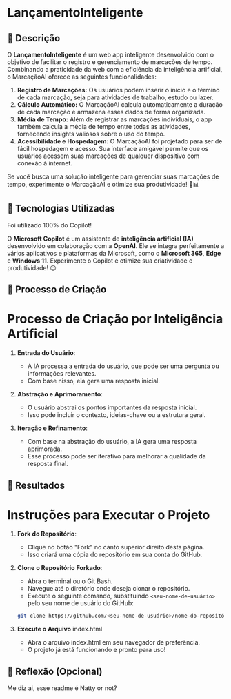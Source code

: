 # LançamentoInteligente

## 📒 Descrição

O **LançamentoInteligente** é um web app inteligente desenvolvido com o objetivo de facilitar o registro e gerenciamento de marcações de tempo. Combinando a praticidade da web com a eficiência da inteligência artificial, o MarcaçãoAI oferece as seguintes funcionalidades:
1. **Registro de Marcações:** Os usuários podem inserir o início e o término de cada marcação, seja para atividades de trabalho, estudo ou lazer.
2. **Cálculo Automático:** O MarcaçãoAI calcula automaticamente a duração de cada marcação e armazena esses dados de forma organizada.
3. **Média de Tempo:** Além de registrar as marcações individuais, o app também calcula a média de tempo entre todas as atividades, fornecendo insights valiosos sobre o uso do tempo.
4. **Acessibilidade e Hospedagem:** O MarcaçãoAI foi projetado para ser de fácil hospedagem e acesso. Sua interface amigável permite que os usuários acessem suas marcações de qualquer dispositivo com conexão à internet.

Se você busca uma solução inteligente para gerenciar suas marcações de tempo, experimente o MarcaçãoAI e otimize sua produtividade! 🎯📊


## 🤖 Tecnologias Utilizadas
Foi utilizado 100% do Copilot!

O **Microsoft Copilot** é um assistente de **inteligência artificial (IA)** desenvolvido em colaboração com a **OpenAI**. Ele se integra perfeitamente a vários aplicativos e plataformas da Microsoft, como o **Microsoft 365**, **Edge** e **Windows 11**.
Experimente o Copilot e otimize sua criatividade e produtividade! 😊

## 🧐 Processo de Criação
# Processo de Criação por Inteligência Artificial

1. **Entrada do Usuário**:
   - A IA processa a entrada do usuário, que pode ser uma pergunta ou informações relevantes.
   - Com base nisso, ela gera uma resposta inicial.

2. **Abstração e Aprimoramento**:
   - O usuário abstrai os pontos importantes da resposta inicial.
   - Isso pode incluir o contexto, ideias-chave ou a estrutura geral.

3. **Iteração e Refinamento**:
   - Com base na abstração do usuário, a IA gera uma resposta aprimorada.
   - Esse processo pode ser iterativo para melhorar a qualidade da resposta final.

## 🚀 Resultados
# Instruções para Executar o Projeto

1. **Fork do Repositório**:
   - Clique no botão "Fork" no canto superior direito desta página.
   - Isso criará uma cópia do repositório em sua conta do GitHub.

2. **Clone o Repositório Forkado**:
   - Abra o terminal ou o Git Bash.
   - Navegue até o diretório onde deseja clonar o repositório.
   - Execute o seguinte comando, substituindo `<seu-nome-de-usuário>` pelo seu nome de usuário do GitHub:

   ```bash
   git clone https://github.com/<seu-nome-de-usuário>/nome-do-repositório.git
3. **Execute o Arquivo** index.html
    - Abra o arquivo index.html em seu navegador de preferência.
    - O projeto já está funcionando e pronto para uso!

## 💭 Reflexão (Opcional)
Me diz ai, esse readme é Natty or not?
